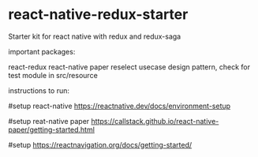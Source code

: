 # react-native-redux-starter
Starter kit for react native with redux and redux-saga

important packages:

react-redux
react-native paper
reselect
usecase design pattern, check for test module in src/resource


instructions to run:

#setup react-native
https://reactnative.dev/docs/environment-setup

#setup reat-native paper
https://callstack.github.io/react-native-paper/getting-started.html

#setup
https://reactnavigation.org/docs/getting-started/

